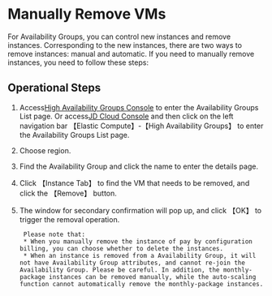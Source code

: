 # Manually Remove VMs

For Availability Groups, you can control new instances and remove instances. Corresponding to the new instances, there are two ways to remove instances: manual and automatic. If you need to manually remove instances, you need to follow these steps:


## Operational Steps

1. Access[High Availability Groups Console](https://cns-console.jdcloud.com/availabilitygroup/list) to enter the Availability Groups List page. Or access[JD Cloud Console](https://console.jdcloud.com) and then click on the left navigation bar 【Elastic Compute】-【High Availability Groups】 to enter the Availability Groups List page.
2. Choose region.
3. Find the Availability Group and click the name to enter the details page.
4. Click 【Instance Tab】 to find the VM that needs to be removed, and click the 【Remove】 button.
5. The window for secondary confirmation will pop up, and click 【OK】 to trigger the removal operation.

		Please note that:
		* When you manually remove the instance of pay by configuration billing, you can choose whether to delete the instances.
		* When an instance is removed from a Availability Group, it will not have Availability Group attributes, and cannot re-join the Availability Group. Please be careful. In addition, the monthly-package instances can be removed manually, while the auto-scaling function cannot automatically remove the monthly-package instances.

